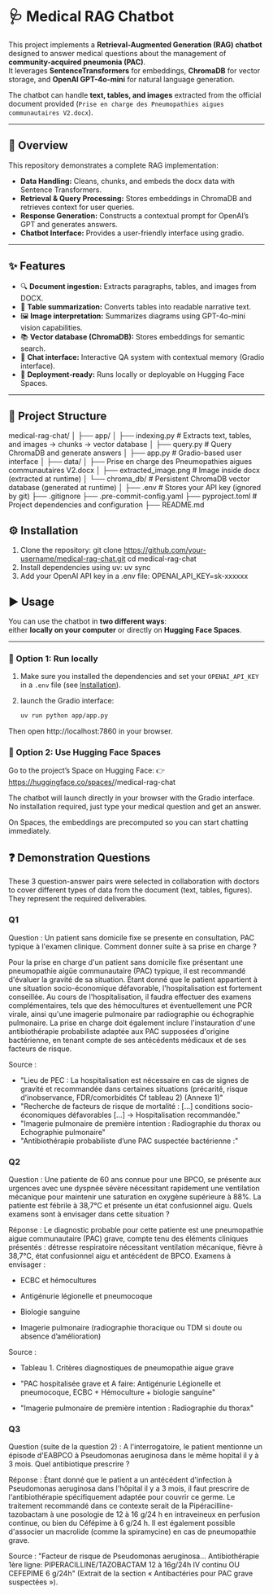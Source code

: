 # 🩺 Medical RAG Chatbot

This project implements a **Retrieval-Augmented Generation (RAG) chatbot** designed to answer medical questions about the management of **community-acquired pneumonia (PAC)**.  
It leverages **SentenceTransformers** for embeddings, **ChromaDB** for vector storage, and **OpenAI GPT-4o-mini** for natural language generation.  

The chatbot can handle **text, tables, and images** extracted from the official document provided (`Prise en charge des Pneumopathies aigues communautaires V2.docx`).

---

## 📖 Overview

This repository demonstrates a complete RAG implementation:


- **Data Handling:** Cleans, chunks, and embeds the docx data with Sentence Transformers.  
- **Retrieval & Query Processing:** Stores embeddings in ChromaDB and retrieves context for user queries.  
- **Response Generation:** Constructs a contextual prompt for OpenAI’s GPT and generates answers. 
- **Chatbot Interface:** Provides a user-friendly interface using gradio.    

---

## ✨ Features

- 🔍 **Document ingestion:** Extracts paragraphs, tables, and images from DOCX.  
- 📑 **Table summarization:** Converts tables into readable narrative text.  
- 🖼 **Image interpretation:** Summarizes diagrams using GPT-4o-mini vision capabilities.  
- 📚 **Vector database (ChromaDB):** Stores embeddings for semantic search.  
- 💬 **Chat interface:** Interactive QA system with contextual memory (Gradio interface).  
- 🚀 **Deployment-ready:** Runs locally or deployable on Hugging Face Spaces.  

---

## 📂 Project Structure

medical-rag-chat/
│
├── app/
│ ├── indexing.py # Extracts text, tables, and images → chunks → vector database
│ ├── query.py # Query ChromaDB and generate answers
│ ├── app.py # Gradio-based user interface
│
├── data/
│ ├── Prise en charge des Pneumopathies aigues communautaires V2.docx
│ ├── extracted_image.png # Image inside docx (extracted at runtime)
│ └── chroma_db/ # Persistent ChromaDB vector database (generated at runtime)
│
├── .env # Stores your API key (ignored by git)
├── .gitignore
├── .pre-commit-config.yaml 
├── pyproject.toml # Project dependencies and configuration
├── README.md

## ⚙️ Installation

1. Clone the repository:
   git clone https://github.com/your-username/medical-rag-chat.git
   cd medical-rag-chat
2. Install dependencies using uv:
    uv sync
3. Add your OpenAI API key in a .env file:
    OPENAI_API_KEY=sk-xxxxxx

## ▶️ Usage

You can use the chatbot in **two different ways**:  
either **locally on your computer** or directly on **Hugging Face Spaces**.

---

### 🔹 Option 1: Run locally

1. Make sure you installed the dependencies and set your `OPENAI_API_KEY` in a `.env` file (see [Installation](#installation)).

2. launch the Gradio interface:
   ```bash
   uv run python app/app.py

Then open http://localhost:7860 in your browser.

### 🔹 Option 2: Use Hugging Face Spaces

Go to the project’s Space on Hugging Face:
👉 https://huggingface.co/spaces/<username>/medical-rag-chat

The chatbot will launch directly in your browser with the Gradio interface.
No installation required, just type your medical question and get an answer.

On Spaces, the embeddings are precomputed so you can start chatting immediately.


## ❓ Demonstration Questions
These 3 question-answer pairs were selected in collaboration with doctors to cover different types of data from the document (text, tables, figures).
They represent the required deliverables.

### Q1

Question :
Un patient sans domicile fixe se presente en consultation, PAC typique à l'examen clinique. Comment donner suite à sa prise en charge ?

Pour la prise en charge d'un patient sans domicile fixe présentant une pneumopathie aigüe communautaire (PAC) typique, il est recommandé d'évaluer la gravité de sa situation. Étant donné que le patient appartient à une situation socio-économique défavorable, l'hospitalisation est fortement conseillée. Au cours de l'hospitalisation, il faudra effectuer des examens complémentaires, tels que des hémocultures et éventuellement une PCR virale, ainsi qu'une imagerie pulmonaire par radiographie ou échographie pulmonaire. La prise en charge doit également inclure l'instauration d'une antibiothérapie probabiliste adaptée aux PAC supposées d'origine bactérienne, en tenant compte de ses antécédents médicaux et de ses facteurs de risque.

Source :

- "Lieu de PEC : La hospitalisation est nécessaire en cas de signes de gravité et recommandée dans certaines situations (précarité, risque d’inobservance, FDR/comorbidités Cf tableau 2) (Annexe 1)"
- "Recherche de facteurs de risque de mortalité : [...] conditions socio-économiques défavorables [...] → Hospitalisation recommandée."
- "Imagerie pulmonaire de première intention : Radiographie du thorax ou Echographie pulmonaire"
- "Antibiothérapie probabiliste d’une PAC suspectée bactérienne :"

### Q2

Question :
Une patiente de 60 ans connue pour une BPCO, se présente aux urgences avec une dyspnée sévère nécessitant rapidement une ventilation mécanique pour maintenir une saturation en oxygène supérieure à 88%. La patiente est fébrile à 38,7°C et présente un état confusionnel aigu. Quels examens sont à envisager dans cette situation ?

Réponse :
Le diagnostic probable pour cette patiente est une pneumopathie aigue communautaire (PAC) grave, compte tenu des éléments cliniques présentés : détresse respiratoire nécessitant ventilation mécanique, fièvre à 38,7°C, état confusionnel aigu et antécédent de BPCO.
Examens à envisager :

- ECBC et hémocultures

- Antigénurie légionelle et pneumocoque

- Biologie sanguine

- Imagerie pulmonaire (radiographie thoracique ou TDM si doute ou absence d’amélioration)

Source :

- Tableau 1. Critères diagnostiques de pneumopathie aigue grave

- "PAC hospitalisée grave et A faire: Antigénurie Légionelle et pneumocoque, ECBC + Hémoculture + biologie sanguine"

- "Imagerie pulmonaire de première intention : Radiographie du thorax"

### Q3

Question (suite de la question 2) :
A l'interrogatoire, le patient mentionne un épisode d'EABPCO à Pseudomonas aeruginosa dans le même hopital il y à 3 mois. Quel antibiotique prescrire ?

Réponse :
Étant donné que le patient a un antécédent d'infection à Pseudomonas aeruginosa dans l'hôpital il y a 3 mois, il faut prescrire de l'antibiothérapie spécifiquement adaptée pour couvrir ce germe. Le traitement recommandé dans ce contexte serait de la Pipéracilline-tazobactam à une posologie de 12 à 16 g/24 h en intraveineux en perfusion continue, ou bien du Céfépime à 6 g/24 h. Il est également possible d'associer un macrolide (comme la spiramycine) en cas de pneumopathie grave.

Source :
"Facteur de risque de Pseudomonas aeruginosa... Antibiothérapie 1ère ligne: PIPERACILLINE/TAZOBACTAM 12 à 16g/24h IV continu OU CEFEPIME 6 g/24h" (Extrait de la section « Antibactéries pour PAC grave suspectées »).


